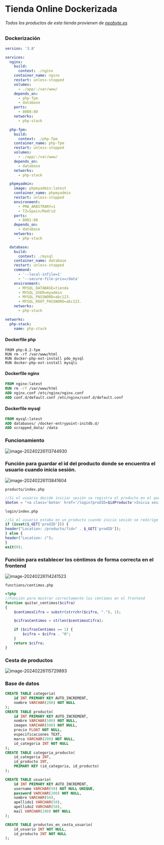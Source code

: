 # Tienda Online Dockerizada

###### Todos los productos de esta tienda provienen de <a href='neobyte.es'>neobyte.es</a>

### Dockerización

```yaml
version: '3.8'

services:
  nginx:
    build:
      context: ./nginx
    container_name: nginx
    restart: unless-stopped
    volumes:
      - ./app/:/var/www/
    depends_on:
      - php-fpm
      - database
    ports:
      - 8080:80
    networks:
      - php-stack

  php-fpm:
    build:
      context: ./php-fpm
    container_name: php-fpm
    restart: unless-stopped
    volumes:
      - ./app/:/var/www/
    depends_on:
      - database
    networks:
      - php-stack

  phpmyadmin:
    image: phpmyadmin:latest
    container_name: phpmyadmin
    restart: unless-stopped
    environment:
      - PMA_ARBITRARY=1
      - TZ=Spain/Madrid
    ports:
      - 8081:80
    depends_on:
      - database
    networks:
      - php-stack

  database:
    build:
      context: ./mysql
    container_name: database
    restart: unless-stopped
    command:
      - '--local-infile=1'
      - '--secure-file-priv=/data'
    environment:
      - MYSQL_DATABASE=tienda
      - MYSQL_USER=myadmin
      - MYSQL_PASSWORD=abc123.
      - MYSQL_ROOT_PASSWORD=abc123.
    networks:
      - php-stack

networks:
  php-stack:
    name: php-stack 
```

#### Dockerfile php

```docker
FROM php:8.2-fpm
RUN rm -rf /var/www/html
RUN docker-php-ext-install pdo_mysql
RUN docker-php-ext-install mysqli
```

#### Dockerfile nginx

```dockerfile
FROM nginx:latest
RUN rm -rf /var/www/html
ADD nginx.conf /etc/nginx/nginx.conf
ADD conf.d/default.conf /etc/nginx/conf.d/default.conf
```

#### Dockerfile mysql

```dockerfile
FROM mysql:latest
ADD databases/ /docker-entrypoint-initdb.d/
ADD scrapped_data/ /data 
```

### Funcionamiento 

![image-20240226113744930](.markdown_images/`README`/image-20240226113744930.png)

### Función para guardar el id del producto donde se encuentra el usuario cuando inicia sesión.

![image-20240226113841604](.markdown_images/`README`/image-20240226113841604.png)

`producto/index.php`

```php
//Si el usuario decide iniciar sesión se registra el producto en el que estaba para que no lo pierda cuando ya tenga la sesión iniciada
$boton = "<a class='boton' href='/login?prodID=$idProducto'>Inicia sesión para añadir a la cesta.</a>";
```

`login/index.php`

```php
//Si el usuario estaba en un producto cuando inicio sesión se redirige al producto
if (isset($_GET['prodID'])) {
header("Location: /producto/?id=" . $_GET['prodID']);
} else {
header("Location: /");
}
exit(0);
```

### Función para establecer los céntimos de forma correcta en el frontend

![image-20240226114241523](.markdown_images/`README`/image-20240226114241523.png)

`functions/centimos.php`

```php
<?php
//Función para mostrar correctamente los céntimos en el frontend
function quitar_centimos($cifra)
{
    $centimosCifra = substr(strrchr($cifra, "."), 1);

    $cifrasCentimos = strlen($centimosCifra);

    if ($cifrasCentimos == 1) {
        $cifra = $cifra . "0";
    }
    return $cifra;
}
```

### Cesta de productos

![image-20240226115729893](.markdown_images/`README`/image-20240226115729893.png)

### Base de datos

```sql
CREATE TABLE categoria(
	id INT PRIMARY KEY AUTO_INCREMENT,
    nombre VARCHAR(200) NOT NULL
);
CREATE TABLE producto(
	id INT PRIMARY KEY AUTO_INCREMENT,
    nombre VARCHAR(500) NOT NULL,
    imagen VARCHAR(500) NOT NULL,
    precio FLOAT NOT NULL,
    especificaciones TEXT,
    marca VARCHAR(200) NOT NULL,
    id_categoria INT NOT NULL
);
CREATE TABLE categoria_producto(
	id_categoria INT,
    id_producto INT,
    PRIMARY KEY (id_categoria, id_producto)
);

CREATE TABLE usuario(
	id INT PRIMARY KEY AUTO_INCREMENT,
    username VARCHAR(50) NOT NULL UNIQUE,
    password VARCHAR(200) NOT NULL,
    nombre VARCHAR(50),
    apellido1 VARCHAR(50),
    apellido2 VARCHAR(50),
    mail VARCHAR(200) NOT NULL
);

CREATE TABLE productos_en_cesta_usuario(
    id_usuario INT NOT NULL,
    id_producto INT NOT NULL
);
```

